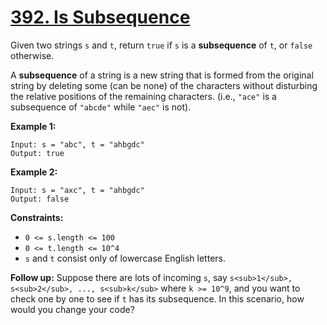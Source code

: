 # [392. Is Subsequence](https://leetcode.com/problems/is-subsequence/description/?envType=study-plan-v2&envId=top-interview-150)

Given two strings `s` and `t`, return `true` if `s` is a **subsequence**  of `t`, or `false` otherwise.

A **subsequence**  of a string is a new string that is formed from the original string by deleting some (can be none) of the characters without disturbing the relative positions of the remaining characters. (i.e., `"ace"` is a subsequence of `"abcde"` while `"aec"` is not).

**Example 1:**

```
Input: s = "abc", t = "ahbgdc"
Output: true
```

**Example 2:**

```
Input: s = "axc", t = "ahbgdc"
Output: false
```

**Constraints:**

- `0 <= s.length <= 100`
- `0 <= t.length <= 10^4`
- `s` and `t` consist only of lowercase English letters.

**Follow up:**  Suppose there are lots of incoming `s`, say `s<sub>1</sub>, s<sub>2</sub>, ..., s<sub>k</sub>` where `k >= 10^9`, and you want to check one by one to see if `t` has its subsequence. In this scenario, how would you change your code?